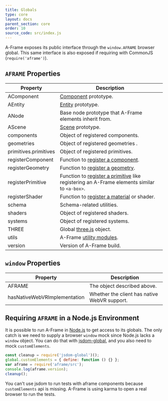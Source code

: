 ```yaml
---
title: Globals
type: core
layout: docs
parent_section: core
order: 10
source_code: src/index.js
---
```


A-Frame exposes its public interface through the `window.AFRAME` browser
global. This same interface is also exposed if requiring with CommonJS
(`require('aframe')`).

## `AFRAME` Properties

[component]: ./component.md
[componentregister]: ./component.md#register-a-component
[entity]: ./entity.md
[geometryregister]: ../components/geometry.md#register-a-custom-geometry
[materialregister]: ../components/material.md#register-a-custom-shader-material
[primitiveregister]: ../introduction/html-and-primitives.md#registering-a-primitive
[scene]: ./scene.md
[three.js]: http://threejs.org
[utils]: ./utils.md

| Property              | Description                                                                                                                                                                                                                            |
| ----------            | -------------                                                                                                                                                                                                                          |
| AComponent | [Component][component] prototype.                                                                                                                                                                                                            |
| AEntity               | [Entity][entity] prototype.                                                                                                                                                                                                            |
| ANode                 | Base node prototype that A-Frame elements inherit from.                                                                                                                                                                                |
| AScene                | [Scene][scene] prototype.                                                                                                                                                                                                              |
| components            | Object of registered components.                                                                                                                                                                                                       |
| geometries            | Object of registered geometries .                                                                                                                                                                                                      |
| primitives.primitives | Object of registered primitives.                                                                                                                                                                                                       |
| registerComponent     | Function to [register a component][componentregister].                                                                                                                                                                                 |
| registerGeometry      | Function to [register a geometry][geometryregister].                                                                                                                                                                                   |
| registerPrimitive     | Function to [register a primitive][primitiveregister] like registering an A-Frame elements similar to `<a-box>`.                                                                                                                       |
| registerShader        | Function to [register a material][materialregister] or shader.                                                                                                                                                                         |
| schema                | Schema-related utilities.                                                                                                                                                                                                              |
| shaders               | Object of registered shaders.                                                                                                                                                                                                          |
| systems               | Object of registered systems.                                                                                                                                                                                                          |
| THREE                 | Global [three.js][three.js] object.                                                                                                                                                                                                    |
| utils                 | A-Frame [utility modules][utils].                                                                                                                                                                                                      |
| version               | Version of A-Frame build.                                                                                                                                                                                                              |

## `window` Properties

| Property                     | Description                                  |
| ----------                   | -------------                                |
| AFRAME                       | The object described above.                  |
| hasNativeWebVRImplementation | Whether the client has native WebVR support. |

## Requiring `AFRAME` in a Node.js Environment

It is possible to run A-Frame in [Node.js](https://nodejs.org/en/about) to get access to its globals. The only catch is we need to supply a browser `window` mock since Node.js lacks a `window` object. You can do that with [jsdom-global](https://www.npmjs.com/package/jsdom-global), and you also need to mock `customElements`.

```js
const cleanup = require('jsdom-global')();
global.customElements = { define: function () {} };
var aframe = require('aframe/src');
console.log(aframe.version);
cleanup();
```

You can't use jsdom to run tests with aframe components because `customElements` api is missing. A-Frame is using karma to open a real browser to run the tests.
